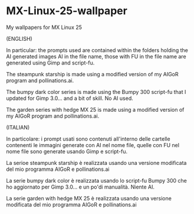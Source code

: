 # MX-Linux-25-wallpaper

My wallpapers for MX Linux 25

(ENGLISH)

In particular: the prompts used are contained within the folders holding the AI generated images AI in the file name, those with FU in the file name are generated using Gimp and script-fu.

The steampunk starship is made using a modified version of my AIGoR program and pollinations.ai.

The bumpy dark color series is made using the Bumpy 300 script-fu that I updated for Gimp 3.0... and a bit of skill. No AI used.

The garden series with hedge MX 25 is made using a modified version of my AIGoR program and pollinations.ai.

(ITALIAN)

In particolare: i prompt usati sono contenuti all'interno delle cartelle contenenti le immagini generate con AI nel nome file, quelle con FU nel nome file sono generate usando Gimp e script-fu. 

La serioe steampunk starship è realizzata usando una versione modificata del mio programma AIGoR e pollinations.ai

La serie bumpy dark color è realizzata usando lo script-fu Bumpy 300 che ho aggiornato per Gimp 3.0... e un po'di manualità. Niente AI.

La serie garden with hedge MX 25 è realizzata usando una versione modificata del mio programma AIGoR e pollinations.ai
